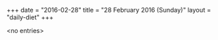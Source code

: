 +++
date = "2016-02-28"
title = "28 February 2016 (Sunday)"
layout = "daily-diet"
+++

\<no entries\>